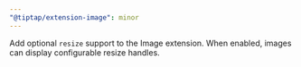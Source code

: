 ```yaml
---
"@tiptap/extension-image": minor
---
```


Add optional `resize` support to the Image extension. When enabled, images can display configurable resize handles.
